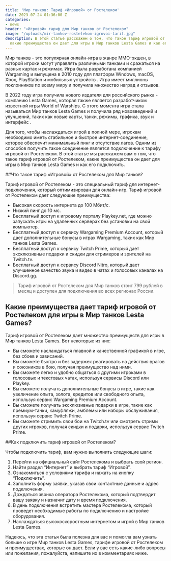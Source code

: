 ```yaml
---
title: 'Мир танков: Тариф «Игровой» от Ростелеком'
date: 2023-07-24 01:36:00 Z
categories:
- news
header: "«Игровой» тариф для Мир танков от Ростелеком"
image: "/uploads/mir-tankov-rostelekom-igrovoi-tarif.jpg"
description: В этой статье расскажем о том, что такое тариф игровой от Ростелеком,
  какие преимущества он дает для игры в Мир танков Lesta Games и как его подключить.
---
```


Мир танков - это популярная онлайн-игра в жанре MMO-экшен, в которой игроки могут управлять различными танками и сражаться на разных картах и режимах. Игра была разработана компанией Wargaming и выпущена в 2010 году для платформ Windows, macOS, Xbox, PlayStation и мобильных устройств . Игра имеет миллионы поклонников по всему миру и получила множество наград и отзывов.

В 2022 году игра получила нового издателя для российского рынка - компанию Lesta Games, которая также является разработчиком известной игры World of Warships. С этого момента игра стала называться Мир танков Lesta Games и получила ряд нововведений и улучшений, таких как новые карты, танки, режимы, графика, звук и интерфейс .

Для того, чтобы наслаждаться игрой в полной мере, игрокам необходимо иметь стабильное и быстрое интернет-соединение, которое обеспечит минимальный пинг и отсутствие лагов. Одним из способов получить такое соединение является подключение к тарифу игровой от Ростелеком. В этой статье мы расскажем вам о том, что такое тариф игровой от Ростелеком, какие преимущества он дает для игры в Мир танков Lesta Games и как его подключить.

##Что такое тариф «Игровой» от Ростелеком для Мир танков?

Тариф игровой от Ростелеком - это специальный тариф для интернет-подключения, который оптимизирован для онлайн-игр. Тариф игровой от Ростелеком дает следующие преимущества:

* Высокая скорость интернета до 100 Мбит/с.
* Низкий пинг до 10 мс.
* Бесплатный доступ к игровому порталу Playkey.net, где можно запускать игры на удаленных серверах без установки на свой компьютер.
* Бесплатный доступ к сервису Wargaming Premium Account, который дает дополнительные бонусы в играх Wargaming, таких как Мир танков Lesta Games.
* Бесплатный доступ к сервису Twitch Prime, который дает эксклюзивные подарки и скидки для стримеров и зрителей на Twitch.tv.
* Бесплатный доступ к сервису Discord Nitro, который дает улучшенное качество звука и видео в чатах и голосовых каналах на Discord.gg.

> Тариф игровой от Ростелеком для Мир танков стоит 799 рублей в месяц и доступен для подключения во всех регионах России.

## Какие преимущества дает тариф игровой от Ростелеком для игры в Мир танков Lesta Games?

Тариф игровой от Ростелеком дает множество преимуществ для игры в Мир танков Lesta Games. Вот некоторые из них:

* Вы сможете наслаждаться плавной и качественной графикой в игре, без сбоев и зависаний.
* Вы сможете быстро и без задержек реагировать на действия врагов и союзников в бою, получая преимущество над ними.
* Вы сможете легко и удобно общаться с другими игроками в голосовых и текстовых чатах, используя сервисы Discord или Playkey.
* Вы сможете получать дополнительные бонусы в игре, такие как увеличение опыта, золота, кредитов или свободного опыта, используя сервис Wargaming Premium Account.
* Вы сможете получать эксклюзивные подарки в игре, такие как премиум-танки, камуфляжи, эмблемы или наборы обслуживания, используя сервис Twitch Prime.
* Вы сможете стримить свои бои на Twitch.tv или смотреть стримы других игроков, получая скидки и подарки, используя сервис Twitch Prime.

##Как подключить тариф игровой от Ростелеком?

Чтобы подключить тариф, вам нужно выполнить следующие шаги:

1. Перейти на официальный сайт Ростелекома и выбрать свой регион.
2. Найти раздел “Интернет” и выбрать тариф “Игровой”.
3. Ознакомиться с условиями тарифа и нажать на кнопку “Подключить”.
4. Заполнить форму заявки, указав свои контактные данные и адрес подключения.
5. Дождаться звонка оператора Ростелекома, который подтвердит вашу заявку и назначит дату и время подключения.
6. В день подключения встретить мастера Ростелекома, который проведет необходимые работы по подключению и настройке оборудования.
7. Наслаждаться высокоскоростным интернетом и игрой в Мир танков Lesta Games.

Надеюсь, что эта статья была полезна для вас и помогла вам узнать больше о игре Мир танков Lesta Games, тарифе игровой от Ростелеком и преимуществах, которые он дает. Если у вас есть какие-либо вопросы или пожелания, пожалуйста, напишите их в комментариях ниже.